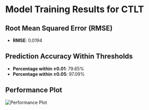 # Model Training Results for CTLT

## Root Mean Squared Error (RMSE)
- **RMSE**: 0.0194

## Prediction Accuracy Within Thresholds
- **Percentage within ±0.01**: 79.65%
- **Percentage within ±0.05**: 97.09%

## Performance Plot
![Performance Plot](../imgs/CTLT.png)
